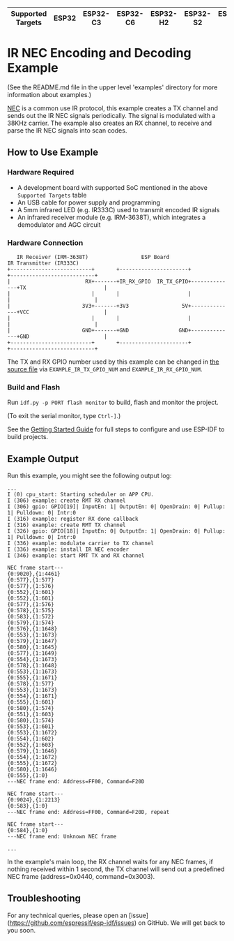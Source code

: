 | Supported Targets | ESP32 | ESP32-C3 | ESP32-C6 | ESP32-H2 | ESP32-S2 | ESP32-S3 |
| ----------------- | ----- | -------- | -------- | -------- | -------- | -------- |
# IR NEC Encoding and Decoding Example

(See the README.md file in the upper level 'examples' directory for more information about examples.)

[NEC](https://www.sbprojects.net/knowledge/ir/nec.php) is a common use IR protocol, this example creates a TX channel and sends out the IR NEC signals periodically. The signal is modulated with a 38KHz carrier. The example also creates an RX channel, to receive and parse the IR NEC signals into scan codes.

## How to Use Example

### Hardware Required

* A development board with supported SoC mentioned in the above `Supported Targets` table
* An USB cable for power supply and programming
* A 5mm infrared LED (e.g. IR333C) used to transmit encoded IR signals
* An infrared receiver module (e.g. IRM-3638T), which integrates a demodulator and AGC circuit

### Hardware Connection

```
   IR Receiver (IRM-3638T)                 ESP Board                        IR Transmitter (IR333C)
+--------------------------+       +----------------------+              +---------------------------+
|                        RX+-------+IR_RX_GPIO  IR_TX_GPIO+--------------+TX                         |
|                          |       |                      |              |                           |
|                       3V3+-------+3V3                 5V+--------------+VCC                        |
|                          |       |                      |              |                           |
|                       GND+-------+GND                GND+--------------+GND                        |
+--------------------------+       +----------------------+              +---------------------------+
```

The TX and RX GPIO number used by this example can be changed in [the source file](main/ir_nec_transceiver_main.c) via `EXAMPLE_IR_TX_GPIO_NUM` and `EXAMPLE_IR_RX_GPIO_NUM`.

### Build and Flash

Run `idf.py -p PORT flash monitor` to build, flash and monitor the project.

(To exit the serial monitor, type ``Ctrl-]``.)

See the [Getting Started Guide](https://docs.espressif.com/projects/esp-idf/en/latest/get-started/index.html) for full steps to configure and use ESP-IDF to build projects.

## Example Output

Run this example, you might see the following output log:

```
...
I (0) cpu_start: Starting scheduler on APP CPU.
I (306) example: create RMT RX channel
I (306) gpio: GPIO[19]| InputEn: 1| OutputEn: 0| OpenDrain: 0| Pullup: 1| Pulldown: 0| Intr:0
I (316) example: register RX done callback
I (316) example: create RMT TX channel
I (326) gpio: GPIO[18]| InputEn: 0| OutputEn: 1| OpenDrain: 0| Pullup: 1| Pulldown: 0| Intr:0
I (336) example: modulate carrier to TX channel
I (336) example: install IR NEC encoder
I (346) example: start RMT TX and RX channel

NEC frame start---
{0:9020},{1:4461}
{0:577},{1:577}
{0:577},{1:576}
{0:552},{1:601}
{0:552},{1:601}
{0:577},{1:576}
{0:578},{1:575}
{0:583},{1:572}
{0:579},{1:574}
{0:576},{1:1648}
{0:553},{1:1673}
{0:579},{1:1647}
{0:580},{1:1645}
{0:577},{1:1649}
{0:554},{1:1673}
{0:578},{1:1648}
{0:553},{1:1673}
{0:555},{1:1671}
{0:578},{1:577}
{0:553},{1:1673}
{0:554},{1:1671}
{0:555},{1:601}
{0:580},{1:574}
{0:551},{1:603}
{0:580},{1:574}
{0:553},{1:601}
{0:553},{1:1672}
{0:554},{1:602}
{0:552},{1:603}
{0:579},{1:1646}
{0:554},{1:1672}
{0:555},{1:1672}
{0:580},{1:1646}
{0:555},{1:0}
---NEC frame end: Address=FF00, Command=F20D

NEC frame start---
{0:9024},{1:2213}
{0:583},{1:0}
---NEC frame end: Address=FF00, Command=F20D, repeat

NEC frame start---
{0:584},{1:0}
---NEC frame end: Unknown NEC frame

...
```

In the example's main loop, the RX channel waits for any NEC frames, if nothing received within 1 second, the TX channel will send out a predefined NEC frame (address=0x0440, command=0x3003).

## Troubleshooting

For any technical queries, please open an [issue] (https://github.com/espressif/esp-idf/issues) on GitHub. We will get back to you soon.

